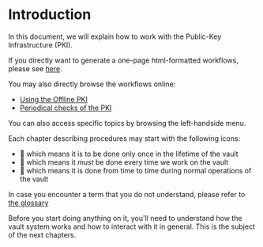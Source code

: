 # Introduction

In this document, we will explain how to work with the Public-Key Infrastructure (PKI).

If you directly want to generate a one-page html-formatted workflows, please see [here](./workflow/common/html_gen_and_signature.md).

You may also directly browse the workflows online:
 - [Using the Offline PKI](./workflow/offline_vault_ceremony.md)
 - [Periodical checks of the PKI](./workflow/periodical-checks.md)

You can also access specific topics by browsing the left-handside menu.

Each chapter describing procedures may start with the following icons:
 - 🚀 which means it is to be done only once in the lifetime of the vault
 - 🔁 which means it *must* be done every time we work on the vault
 - 📆 which means it is done from time to time during normal operations of the vault

In case you encounter a term that you do not understand, please refer to [the glossary](./workflow/common/glossary.md)

Before you start doing anything on it, you'll need to understand how the vault system works and how to interact with it in general.
This is the subject of the next chapters.
